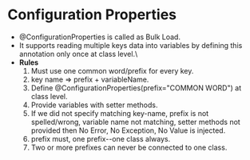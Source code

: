 # Configuration Properties

- @ConfigurationProperties is called as Bulk Load.
- It supports reading multiple keys data into variables by defining this annotation only once at class level.\
- **Rules**
  1. Must use one common word/prefix for every key.
  1. key name => prefix + variableName.
  1. Define @ConfigurationProperties(prefix="COMMON WORD") at class
level.
  1. Provide variables with setter methods.
  1. If we did not specify matching key-name, prefix is not spelled/wrong, variable name not matching, setter methods not provided then No Error, No Exception, No Value is injected.
  1. prefix must, one prefix--one class always.
  1. Two or more prefixes can never be connected to one class.
 